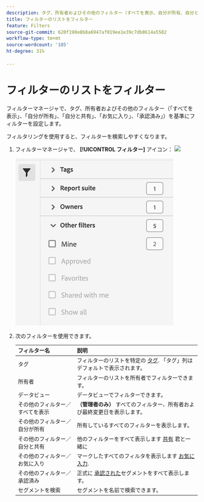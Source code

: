 ```yaml
---
description: タグ、所有者およびその他のフィルター（すべてを表示、自分が所有、自分と共有、お気に入り、承認済み）でフィルタリングします。
title: フィルターのリストをフィルター
feature: Filters
source-git-commit: 620f190e8b8a6947af019ee1e39c7db8614a5502
workflow-type: tm+mt
source-wordcount: '185'
ht-degree: 31%

---
```


# フィルターのリストをフィルター

フィルターマネージャで、タグ、所有者およびその他のフィルター（「すべてを表示」、「自分が所有」、「自分と共有」、「お気に入り」、「承認済み」）を基準にフィルターを設定します。

フィルタリングを使用すると、フィルターを検索しやすくなります。

1. フィルターマネージャで、 **[!UICONTROL フィルター]** アイコン：  ![](https://spectrum.adobe.com/static/icons/workflow_18/Smock_Filter_18_N.svg)

   ![](assets/filtering.png)

2. 次のフィルターを使用できます。

   | フィルター名 | 説明 |
   |---|---|
   | タグ | フィルターのリストを特定の [タグ](/help/components/filters/filters-tag.md). 「タグ」列はデフォルトで表示されます。 |
   | 所有者 | フィルターのリストを所有者でフィルターできます。 |
   | データビュー | データビューでフィルターできます。 |
   | その他のフィルター／すべてを表示 | **（管理者のみ）** すべてのフィルター、所有者および最終変更日を表示します。 |
   | その他のフィルター／自分が所有 | 所有しているすべてのフィルターを表示します。 |
   | その他のフィルター／自分と共有 | 他のフィルターをすべて表示します [共有](/help/components/filters/filters-share.md) 君と一緒に |
   | その他のフィルター／お気に入り | マークしたすべてのフィルタを表示します [お気に入力](/help/components/filters/filters-favorite.md). |
   | その他のフィルター／承認済み | 正式に        [承認された](/help/components/filters/filters-approve.md)セグメントをすべて表示します。 |
   | セグメントを検索 | セグメントを名前で検索できます。 |
